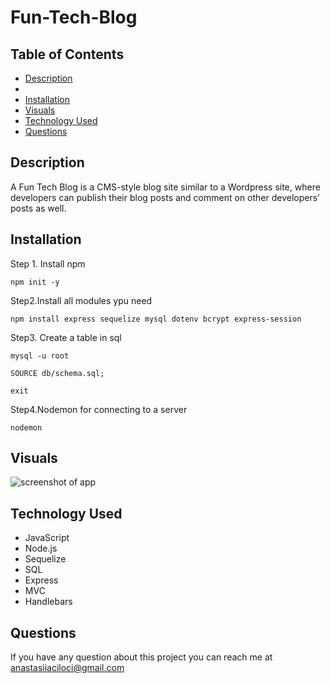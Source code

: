 # Fun-Tech-Blog

## Table of Contents

- [Description](#description)
-
- [Installation](#installation)
- [Visuals](#visuals)
- [Technology Used](#technology-used)
- [Questions](#questions)

## Description

A Fun Tech Blog is a CMS-style blog site similar to a Wordpress site, where developers can publish their blog posts and comment on other developers’ posts as well.

## Installation

Step 1. Install npm

```
npm init -y
```

Step2.Install all modules ypu need

```
npm install express sequelize mysql dotenv bcrypt express-session
```

Step3. Create a table in sql

```
mysql -u root

SOURCE db/schema.sql;

exit
```

Step4.Nodemon for connecting to a server

```
nodemon

```

## Visuals

![screenshot of app ]()

## Technology Used

- JavaScript
- Node.js
- Sequelize
- SQL
- Express
- MVC
- Handlebars

## Questions

If you have any question about this project you can reach me at anastasiiaciloci@gmail.com
